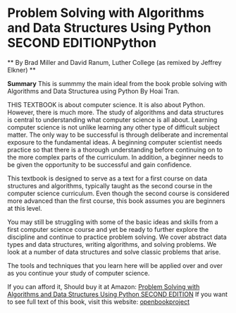 # Problem Solving with Algorithms and Data Structures Using Python SECOND EDITIONPython #
** By Brad Miller and David Ranum, Luther College (as remixed by Jeffrey Elkner) **

**Summary**
This is summmy the main ideal from the book proble solving with Algorithms and Data Structurea using Python By Hoai Tran.

 THIS TEXTBOOK is about computer science. It is also about Python. However, there is much more. The study of algorithms and data structures is central to understanding what computer science is all about. Learning computer science is not unlike learning any other type of difficult subject matter. The only way to be successful is through deliberate and incremental exposure to the fundamental ideas. A beginning computer scientist needs practice so that there is a thorough understanding before continuing on to the more complex parts of the curriculum. In addition, a beginner needs to be given the opportunity to be successful and gain confidence.

This textbook is designed to serve as a text for a first course on data structures and algorithms, typically taught as the second course in the computer science curriculum. Even though the second course is considered more advanced than the first course, this book assumes you are beginners at this level.

You may still be struggling with some of the basic ideas and skills from a first computer science course and yet be ready to further explore the discipline and continue to practice problem solving. We cover abstract data types and data structures, writing algorithms, and solving problems. We look at a number of data structures and solve classic problems that arise.

The tools and techniques that you learn here will be applied over and over as you continue your study of computer science.

If you can afford it, Should buy it at Amazon: [Problem Solving with Algorithms and Data Structures Using Python SECOND EDITION](https://www.amazon.com/Problem-Solving-Algorithms-Structures-Python/dp/1590282574)
If you want to see full text of this book, visit this website: [openbookproject](http://www.openbookproject.net/books/pythonds/)
